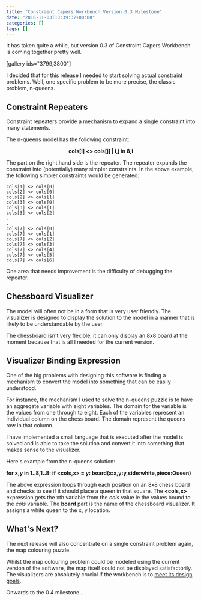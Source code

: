 ```yaml
---
title: "Constraint Capers Workbench Version 0.3 Milestone"
date: "2016-11-03T13:39:37+00:00"
categories: []
tags: []
---
```


It has taken quite a while, but version 0.3 of Constraint Capers Workbench is coming together pretty well.

[gallery ids="3799,3800"]

I decided that for this release I needed to start solving actual constraint problems. Well, one specific problem to be more precise, the classic problem, n-queens.
<h2>Constraint Repeaters</h2>
Constraint repeaters provide a mechanism to expand a single constraint into many statements.

The n-queens model has the following constraint:
<p style="text-align: center;"><strong>cols[i] &lt;&gt; cols[j] | i,j in 8,i</strong></p>
<p style="text-align: left;">The part on the right hand side is the repeater. The repeater expands the constraint into (potentially) many simpler constraints. In the above example, the following simpler constraints would be generated:</p>
<code>cols[1] &lt;&gt; cols[0]
cols[2] &lt;&gt; cols[0]
cols[2] &lt;&gt; cols[1]
cols[3] &lt;&gt; cols[0]
cols[3] &lt;&gt; cols[1]
cols[3] &lt;&gt; cols[2]
.
.
cols[7] &lt;&gt; cols[0]
cols[7] &lt;&gt; cols[1]
cols[7] &lt;&gt; cols[2]
cols[7] &lt;&gt; cols[3]
cols[7] &lt;&gt; cols[4]
cols[7] &lt;&gt; cols[5]
cols[7] &lt;&gt; cols[6]</code>

One area that needs improvement is the difficulty of debugging the repeater.
<h2>Chessboard Visualizer</h2>
The model will often not be in a form that is very user friendly. The visualizer is designed to display the solution to the model in a manner that is likely to be understandable by the user.

The chessboard isn't very flexible, it can only display an 8x8 board at the moment because that is all I needed for the current version.
<h2>Visualizer Binding Expression</h2>
One of the big problems with designing this software is finding a mechanism to convert the model into something that can be easily understood.

For instance, the mechanism I used to solve the n-queens puzzle is to have an aggregate variable with eight variables. The domain for the variable is the values from one through to eight. Each of the variables represent an individual column on the chess board. The domain represent the queens row in that column.

I have implemented a small language that is executed after the model is solved and is able to take the solution and convert it into something that makes sense to the visualizer.

Here's example from the n-queens solution:

<strong>for x,y in 1..8,1..8: if &lt;cols,x&gt; = y: board(x:x,y:y,side:white,piece:Queen)</strong>

The above expression loops through each position on an 8x8 chess board and checks to see if it should place a queen in that square. The <strong>&lt;cols,x&gt;</strong> expression gets the xth variable from the <em>cols</em> value ie the values bound to the <em>cols</em> variable. The <strong>board</strong> part is the name of the chessboard visualizer. It assigns a white queen to the x, y location.
<h2>What's Next?</h2>
The next release will also concentrate on a single constraint problem again, the map colouring puzzle.

Whilst the map colouring problem could be modeled using the current version of the software, the map itself could not be displayed satisfactorily. The visualizers are absolutely crucial if the workbench is to <a href="http://github.com/digitalbricklayer/workbench">meet its design goals</a>.

Onwards to the 0.4 milestone...
